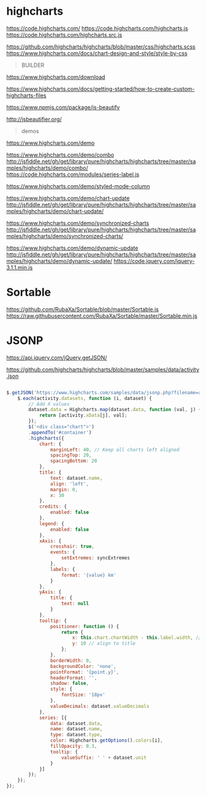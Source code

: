 # highcharts

https://code.highcharts.com/
https://code.highcharts.com/highcharts.js
https://code.highcharts.com/highcharts.src.js


https://github.com/highcharts/highcharts/blob/master/css/highcharts.scss
https://www.highcharts.com/docs/chart-design-and-style/style-by-css



> BUILDER

https://www.highcharts.com/download

https://www.highcharts.com/docs/getting-started/how-to-create-custom-highcharts-files

https://www.npmjs.com/package/js-beautify

http://jsbeautifier.org/



> demos

https://www.highcharts.com/demo

https://www.highcharts.com/demo/combo
http://jsfiddle.net/gh/get/library/pure/highcharts/highcharts/tree/master/samples/highcharts/demo/combo/
https://code.highcharts.com/modules/series-label.js

https://www.highcharts.com/demo/styled-mode-column

https://www.highcharts.com/demo/chart-update
http://jsfiddle.net/gh/get/library/pure/highcharts/highcharts/tree/master/samples/highcharts/demo/chart-update/


https://www.highcharts.com/demo/synchronized-charts
http://jsfiddle.net/gh/get/library/pure/highcharts/highcharts/tree/master/samples/highcharts/demo/synchronized-charts/



https://www.highcharts.com/demo/dynamic-update
http://jsfiddle.net/gh/get/library/pure/highcharts/highcharts/tree/master/samples/highcharts/demo/dynamic-update/
https://code.jquery.com/jquery-3.1.1.min.js



# Sortable


https://github.com/RubaXa/Sortable/blob/master/Sortable.js
https://raw.githubusercontent.com/RubaXa/Sortable/master/Sortable.min.js



# JSONP

https://api.jquery.com/jQuery.getJSON/

https://github.com/highcharts/highcharts/blob/master/samples/data/activity.json

```js

$.getJSON('https://www.highcharts.com/samples/data/jsonp.php?filename=activity.json&callback=?', function (activity) {
    $.each(activity.datasets, function (i, dataset) {
        // Add X values
        dataset.data = Highcharts.map(dataset.data, function (val, j) {
            return [activity.xData[j], val];
        });
        $('<div class="chart">')
        .appendTo('#container')
        .highcharts({
            chart: {
                marginLeft: 40, // Keep all charts left aligned
                spacingTop: 20,
                spacingBottom: 20
            },
            title: {
                text: dataset.name,
                align: 'left',
                margin: 0,
                x: 30
            },
            credits: {
                enabled: false
            },
            legend: {
                enabled: false
            },
            xAxis: {
                crosshair: true,
                events: {
                    setExtremes: syncExtremes
                },
                labels: {
                    format: '{value} km'
                }
            },
            yAxis: {
                title: {
                    text: null
                }
            },
            tooltip: {
                positioner: function () {
                    return {
                        x: this.chart.chartWidth - this.label.width, // right aligned
                        y: 10 // align to title
                    };
                },
                borderWidth: 0,
                backgroundColor: 'none',
                pointFormat: '{point.y}',
                headerFormat: '',
                shadow: false,
                style: {
                    fontSize: '18px'
                },
                valueDecimals: dataset.valueDecimals
            },
            series: [{
                data: dataset.data,
                name: dataset.name,
                type: dataset.type,
                color: Highcharts.getOptions().colors[i],
                fillOpacity: 0.3,
                tooltip: {
                    valueSuffix: ' ' + dataset.unit
                }
            }]
        });
    });
});

```

